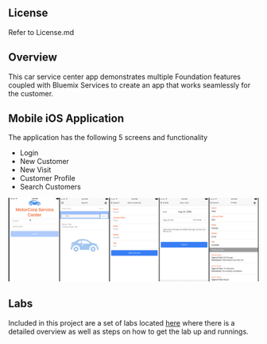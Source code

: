 ## License

Refer to License.md

## Overview
This car service center app demonstrates multiple Foundation features coupled with Bluemix Services to create an app that works seamlessly for the customer.

## Mobile iOS Application

The application has the following 5 screens and functionality
 * Login
 * New Customer
 * New Visit
 * Customer Profile
 * Search Customers

![screenstory](screenstory.png)

## Labs
Included in this project are a set of labs located [here](/Lab/Readme.md) where there is a detailed overview as well as steps on how to get the lab up and runnings.
